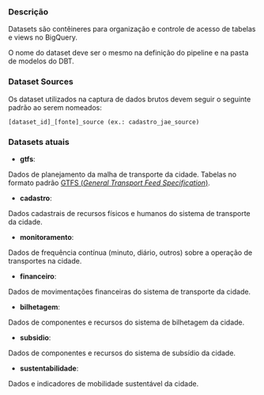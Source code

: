 ### Descrição

Datasets são contêineres para organização e controle de acesso de tabelas e views no BigQuery.

O nome do dataset deve ser o mesmo na definição do pipeline e na pasta de modelos do DBT.

### Dataset Sources

Os dataset utilizados na captura de dados brutos devem seguir o seguinte padrão ao serem nomeados:

`[dataset_id]_[fonte]_source (ex.: cadastro_jae_source)`

### Datasets atuais

- **gtfs**:

Dados de planejamento da malha de transporte da cidade. Tabelas no formato padrão [GTFS (*General Transport Feed Specification*)](https://gtfs.org).

- **cadastro**:

Dados cadastrais de recursos físicos e humanos do sistema de transporte da cidade.

- **monitoramento**:

Dados de frequência contínua (minuto, diário, outros) sobre a operação de transportes na cidade.

- **financeiro**:

Dados de movimentações financeiras do sistema de transporte da cidade.

- **bilhetagem**:

Dados de componentes e recursos do sistema de bilhetagem da cidade.

- **subsidio**:

Dados de componentes e recursos do sistema de subsídio da cidade.

- **sustentabilidade**:

Dados e indicadores de mobilidade sustentável da cidade.
